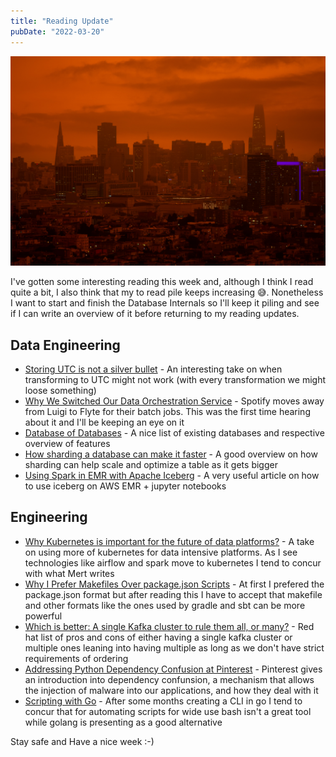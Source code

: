 ```yaml
---
title: "Reading Update"
pubDate: "2022-03-20"
---
```


![Photo by Patrick Perkins on Unsplash](./blade_runner.jpeg)

I've gotten some interesting reading this week and, although I think I read quite a bit, I also think that my to read pile keeps increasing 😅. Nonetheless I want to start and finish the Database Internals so I'll keep it piling and see if I can write an overview of it before returning to my reading updates.

## Data Engineering

- [Storing UTC is not a silver bullet](https://codeblog.jonskeet.uk/2019/03/27/storing-utc-is-not-a-silver-bullet/) - An interesting take on when transforming to UTC might not work (with every transformation we might loose something)
- [Why We Switched Our Data Orchestration Service](https://engineering.atspotify.com/2022/03/why-we-switched-our-data-orchestration-service/) - Spotify moves away from Luigi to Flyte for their batch jobs. This was the first time hearing about it and I'll be keeping an eye on it
- [Database of Databases](https://dbdb.io/) - A nice list of existing databases and respective overview of features
- [How sharding a database can make it faster](https://stackoverflow.blog/2022/03/14/how-sharding-a-database-can-make-it-faster/) - A good overview on how sharding can help scale and optimize a table as it gets bigger
- [Using Spark in EMR with Apache Iceberg](https://tabular.io/blog/emr-spark-and-iceberg/) - A very useful article on how to use iceberg on AWS EMR + jupyter notebooks

## Engineering

- [Why Kubernetes is important for the future of data platforms?](https://mertkavi.com/why-kubernetes-is-important-for-the-future-of-data-platforms/) - A take on using more of kubernetes for data intensive platforms. As I see technologies like airflow and spark move to kubernetes I tend to concur with what Mert writes
- [Why I Prefer Makefiles Over package.json Scripts](https://spin.atomicobject.com/2021/03/22/makefiles-vs-package-json-scripts/) - At first I prefered the package.json format but after reading this I have to accept that makefile and other formats like the ones used by gradle and sbt can be more powerful
- [Which is better: A single Kafka cluster to rule them all, or many?](https://developers.redhat.com/articles/2022/03/10/which-better-single-kafka-cluster-rule-them-all-or-many) - Red hat list of pros and cons of either having a single kafka cluster or multiple ones leaning into having multiple as long as we don't have strict requirements of ordering
- [Addressing Python Dependency Confusion at Pinterest](https://medium.com/pinterest-engineering/addressing-python-dependency-confusion-at-pinterest-e0a0609c8e9) - Pinterest gives an introduction into dependency confunsion, a mechanism that allows the injection of malware into our applications, and how they deal with it
- [Scripting with Go](https://bitfieldconsulting.com/golang/scripting) - After some months creating a CLI in go I tend to concur that for automating scripts for wide use bash isn't a great tool while golang is presenting as a good alternative

Stay safe and Have a nice week :-)
